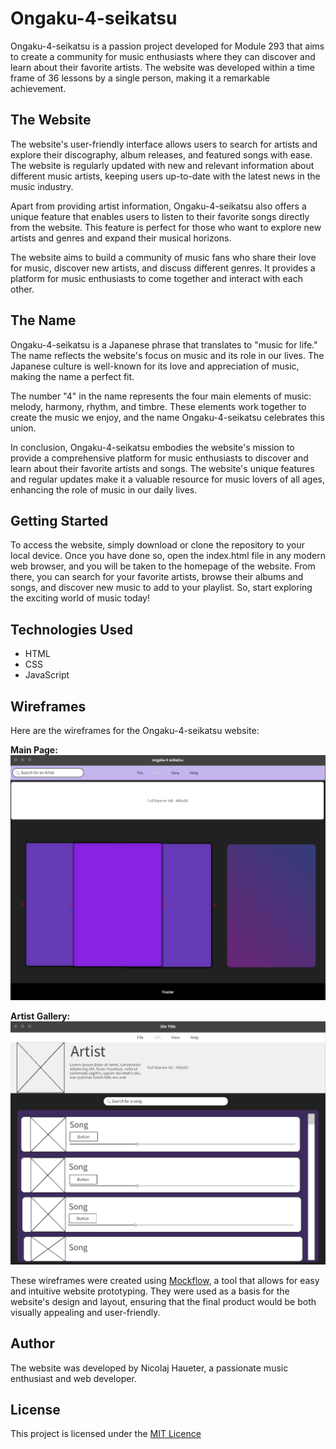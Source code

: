 # Ongaku-4-seikatsu
Ongaku-4-seikatsu is a passion project developed for Module 293 that aims to create a community for music enthusiasts where they can discover and learn about their favorite artists. The website was developed within a time frame of 36 lessons by a single person, making it a remarkable achievement.

## The Website
The website's user-friendly interface allows users to search for artists and explore their discography, album releases, and featured songs with ease. The website is regularly updated with new and relevant information about different music artists, keeping users up-to-date with the latest news in the music industry.

Apart from providing artist information, Ongaku-4-seikatsu also offers a unique feature that enables users to listen to their favorite songs directly from the website. This feature is perfect for those who want to explore new artists and genres and expand their musical horizons.

The website aims to build a community of music fans who share their love for music, discover new artists, and discuss different genres. It provides a platform for music enthusiasts to come together and interact with each other.

## The Name
Ongaku-4-seikatsu is a Japanese phrase that translates to "music for life." The name reflects the website's focus on music and its role in our lives. The Japanese culture is well-known for its love and appreciation of music, making the name a perfect fit.

The number "4" in the name represents the four main elements of music: melody, harmony, rhythm, and timbre. These elements work together to create the music we enjoy, and the name Ongaku-4-seikatsu celebrates this union.

In conclusion, Ongaku-4-seikatsu embodies the website's mission to provide a comprehensive platform for music enthusiasts to discover and learn about their favorite artists and songs. The website's unique features and regular updates make it a valuable resource for music lovers of all ages, enhancing the role of music in our daily lives.

## Getting Started
To access the website, simply download or clone the repository to your local device. Once you have done so, open the index.html file in any modern web browser, and you will be taken to the homepage of the website. From there, you can search for your favorite artists, browse their albums and songs, and discover new music to add to your playlist. So, start exploring the exciting world of music today!

## Technologies Used
- HTML
- CSS
- JavaScript

## Wireframes
Here are the wireframes for the Ongaku-4-seikatsu website:

**Main Page:**![Image of mainpage](Wireframes/Screenshot%202023-04-14%20133311.png)

**Artist Gallery:** ![Image of artist gallery](Wireframes/Screenshot%202023-04-14%20133411.png)

These wireframes were created using [Mockflow](https://wireframepro.mockflow.com), a tool that allows for easy and intuitive website prototyping. They were used as a basis for the website's design and layout, ensuring that the final product would be both visually appealing and user-friendly.

## Author
The website was developed by Nicolaj Haueter, a passionate music enthusiast and web developer.

## License
This project is licensed under the [MIT Licence](LICENCE)